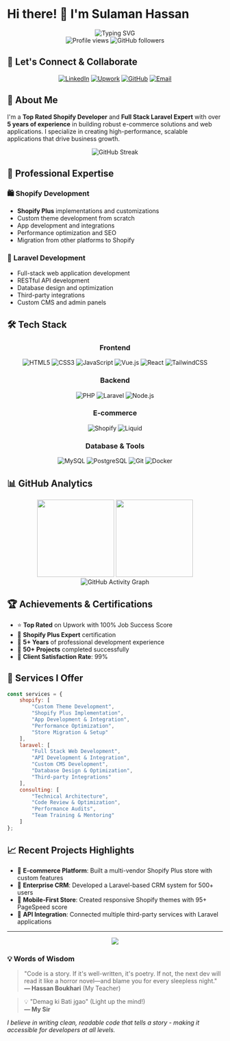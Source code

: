 # Hi there! 👋 I'm Sulaman Hassan

<div align="center">
  <img src="https://readme-typing-svg.herokuapp.com?font=Fira+Code&size=32&duration=2800&pause=2000&color=A855F7&center=true&vCenter=true&width=940&lines=⭐+Top+Rated+Shopify+Developer;Shopify+Plus+Expert;Full+Stack+Laravel+Developer;5%2B+Years+Experience" alt="Typing SVG" />
</div>

<div align="center">
  <img src="https://komarev.com/ghpvc/?username=salmanmani167&label=Profile%20views&color=0e75b6&style=flat" alt="Profile views" />
  <img src="https://img.shields.io/github/followers/salmanmani167?label=Followers&style=social" alt="GitHub followers" />
</div>

## 🤝 Let's Connect & Collaborate

<div align="center">

[![LinkedIn](https://img.shields.io/badge/LinkedIn-0077B5?style=for-the-badge&logo=linkedin&logoColor=white)](https://www.linkedin.com/in/sulaman-hassan/)
[![Upwork](https://img.shields.io/badge/Upwork-6FDA44?style=for-the-badge&logo=upwork&logoColor=white)](https://www.upwork.com/freelancers/~01c8f900413d49b5dc)
[![GitHub](https://img.shields.io/badge/GitHub-100000?style=for-the-badge&logo=github&logoColor=white)](https://github.com/salmanmani167/)
[![Email](https://img.shields.io/badge/Email-D14836?style=for-the-badge&logo=gmail&logoColor=white)](mailto:salmanmani167@gmail.com)

</div>

## 🚀 About Me

I'm a **Top Rated Shopify Developer** and **Full Stack Laravel Expert** with over **5 years of experience** in building robust e-commerce solutions and web applications. I specialize in creating high-performance, scalable applications that drive business growth.

<div align="center">
  <img src="https://github-readme-streak-stats.herokuapp.com/?user=salmanmani167&theme=radical&hide_border=true" alt="GitHub Streak" />
</div>

## 💼 Professional Expertise

### 🛍️ **Shopify Development**
- **Shopify Plus** implementations and customizations
- Custom theme development from scratch
- App development and integrations
- Performance optimization and SEO
- Migration from other platforms to Shopify

### 🔧 **Laravel Development**
- Full-stack web application development
- RESTful API development
- Database design and optimization
- Third-party integrations
- Custom CMS and admin panels

## 🛠️ Tech Stack

<div align="center">

### **Frontend**
![HTML5](https://img.shields.io/badge/HTML5-E34F26?style=for-the-badge&logo=html5&logoColor=white)
![CSS3](https://img.shields.io/badge/CSS3-1572B6?style=for-the-badge&logo=css3&logoColor=white)
![JavaScript](https://img.shields.io/badge/JavaScript-F7DF1E?style=for-the-badge&logo=javascript&logoColor=black)
![Vue.js](https://img.shields.io/badge/Vue.js-35495E?style=for-the-badge&logo=vue.js&logoColor=4FC08D)
![React](https://img.shields.io/badge/React-20232A?style=for-the-badge&logo=react&logoColor=61DAFB)
![TailwindCSS](https://img.shields.io/badge/Tailwind_CSS-38B2AC?style=for-the-badge&logo=tailwind-css&logoColor=white)

### **Backend**
![PHP](https://img.shields.io/badge/PHP-777BB4?style=for-the-badge&logo=php&logoColor=white)
![Laravel](https://img.shields.io/badge/Laravel-FF2D20?style=for-the-badge&logo=laravel&logoColor=white)
![Node.js](https://img.shields.io/badge/Node.js-43853D?style=for-the-badge&logo=node.js&logoColor=white)

### **E-commerce**
![Shopify](https://img.shields.io/badge/Shopify-7AB55C?style=for-the-badge&logo=shopify&logoColor=white)
![Liquid](https://img.shields.io/badge/Liquid-7AB55C?style=for-the-badge&logo=shopify&logoColor=white)

### **Database & Tools**
![MySQL](https://img.shields.io/badge/MySQL-00000F?style=for-the-badge&logo=mysql&logoColor=white)
![PostgreSQL](https://img.shields.io/badge/PostgreSQL-316192?style=for-the-badge&logo=postgresql&logoColor=white)
![Git](https://img.shields.io/badge/Git-F05032?style=for-the-badge&logo=git&logoColor=white)
![Docker](https://img.shields.io/badge/Docker-2496ED?style=for-the-badge&logo=docker&logoColor=white)

</div>

## 📊 GitHub Analytics

<div align="center">
  <img height="180em" src="https://github-readme-stats-sigma-five.vercel.app/api?username=salmanmani167&show_icons=true&theme=radical&include_all_commits=true&count_private=true&cache_seconds=86400"/>
  <img height="180em" src="https://github-readme-stats-sigma-five.vercel.app/api/top-langs/?username=salmanmani167&layout=compact&langs_count=8&theme=radical&cache_seconds=86400"/>
</div>

<div align="center">
  <img src="https://github-readme-activity-graph.vercel.app/graph?username=salmanmani167&theme=react-dark&hide_border=true&custom_title=Contribution%20Activity" alt="GitHub Activity Graph" />
</div>

## 🏆 Achievements & Certifications


- ⭐ **Top Rated** on Upwork with 100% Job Success Score
- 🥇 **Shopify Plus Expert** certification
- 🚀 **5+ Years** of professional development experience
- 💼 **50+ Projects** completed successfully
- 🌟 **Client Satisfaction Rate**: 99%

## 🎯 Services I Offer

```javascript
const services = {
    shopify: [
        "Custom Theme Development",
        "Shopify Plus Implementation",
        "App Development & Integration",
        "Performance Optimization",
        "Store Migration & Setup"
    ],
    laravel: [
        "Full Stack Web Development",
        "API Development & Integration",
        "Custom CMS Development",
        "Database Design & Optimization",
        "Third-party Integrations"
    ],
    consulting: [
        "Technical Architecture",
        "Code Review & Optimization",
        "Performance Audits",
        "Team Training & Mentoring"
    ]
};
```

## 📈 Recent Projects Highlights

- 🛒 **E-commerce Platform**: Built a multi-vendor Shopify Plus store with custom features
- 🏢 **Enterprise CRM**: Developed a Laravel-based CRM system for 500+ users
- 📱 **Mobile-First Store**: Created responsive Shopify themes with 95+ PageSpeed score
- 🔗 **API Integration**: Connected multiple third-party services with Laravel applications


---

<div align="center">
  <img src="https://capsule-render.vercel.app/api?type=waving&color=gradient&height=100&section=footer&text=Thanks%20for%20visiting!&fontSize=16&fontAlignY=65&desc=Let's%20build%20something%20amazing%20together&descAlignY=51&descAlign=center" />
</div>

### 💡 Words of Wisdom
> "Code is a story. If it's well-written, it's poetry. If not, the next dev will read it like a horror novel—and blame you for every sleepless night."  
> **— Hassan Boukhari** (My Teacher)

> 💡 "Demag ki Bati jgao" (Light up the mind!)  
> **— My Sir**

*I believe in writing clean, readable code that tells a story - making it accessible for developers at all levels.*
